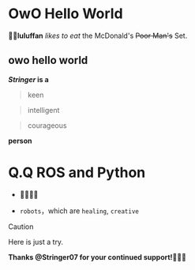 # OwO Hello World
:face_in_clouds:**luluffan** *likes to eat* the McDonald's ~~Poor Man's~~ Set.
## owo hello world
**_Stringer_ is a** 
> keen

> intelligent

> courageous

**person**

# Q.Q ROS and Python
-	:raised_eyebrow::raised_eyebrow::blush::blush:
* `robots`，which are `healing`, `creative`

>[!Caution]
>Here is just a try.

**Thanks @Stringer07 for your continued support!**:partying_face::partying_face::thought_balloon:
